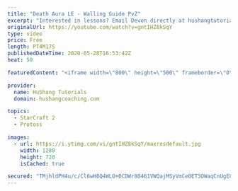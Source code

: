 ```yaml
---
title: "Death Aura LE - Walling Guide PvZ"
excerpt: "Interested in lessons? Email Devon directly at hushangtutorials@outlook.com ------------------------------------------------------------------------------------------------------- Want to support HuShang Tutorials directly? Patreon is a website where you can contribute a monthly donation that will help"
originalUrl: https://youtube.com/watch?v=gntIHZ8kSqY
type: video
price: Free
length: PT4M17S
publishedDateTime: 2020-05-28T16:53:42Z
heat: 50

featuredContent: "<iframe width=\"800\" height=\"500\" frameborder=\"0\" src=\"https://www.youtube.com/embed/gntIHZ8kSqY\" allow=\"accelerometer; autoplay; encrypted-media; gyroscope; picture-in-picture\" allowfullscreen></iframe>"

provider:
  name: HuShang Tutorials
  domain: hushangcoaching.com

topics:
  - StarCraft 2
  - Protoss

images:
  - url: https://i.ytimg.com/vi/gntIHZ8kSqY/maxresdefault.jpg
    width: 1280
    height: 720
    isCached: true

secured: "TMjhldPH4u/c/Cl6wH8Q4WLO+0CDWr80461VWQajMSyVmCe0ET3OWaqCnUgE8wEFE2ukZ7r3anuNL4ZAOcwl+SAG0iqf1uyDW1vUeAaWZHdLYc17q2PJLcGnH4Q3wJndqmkxbkNxySxTflSeVwVBCU58i1ZtWSv7pWkinIyMIhgz7qS4oS1tgPcH8v5pzyUS7R7qdpayXhTRDs+1WjVBjKsd1Sm1S+zkie5cRK2o1XIWbfr3hfZm6ebl67Le7n/fdnTaN9LLNB3LDgHKni9XwH0AR25enSRBebUoot2p/NuGUZurM1SmCguCwwqe6V2WsJaWEW+QKcIs5BPZT41xovwyxFzmEX79ZRbPLRhZH6aOywhmKVgnh6KvDle13an3GL29E7IEpfFeu3RV6iNVWv1y6xkT2S+ovN8FmkV40qw=;wDVS5lm0YbCkewUUy3CN3w=="
---
```


